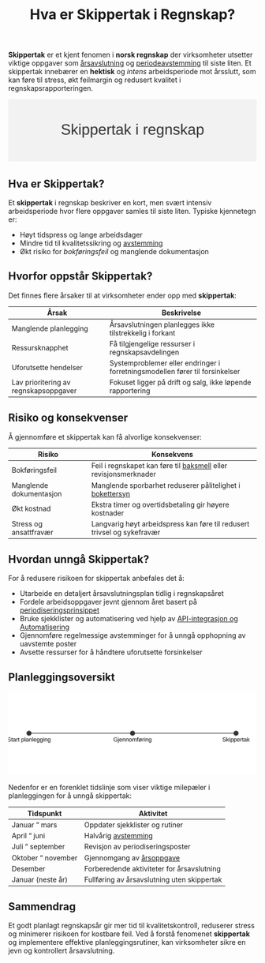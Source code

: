 ﻿---
title: "Hva er Skippertak i Regnskap?"
seoTitle: "Hva er Skippertak i Regnskap?"
meta_description: '**Skippertak** er et kjent fenomen i **norsk regnskap** der virksomheter utsetter viktige oppgaver som [årsavslutning](/blogs/regnskap/hva-er-aarsavslutning "H...'
slug: skippertak
type: blog
layout: pages/single
---

**Skippertak** er et kjent fenomen i **norsk regnskap** der virksomheter utsetter viktige oppgaver som [årsavslutning](/blogs/regnskap/hva-er-aarsavslutning "Hva er Årsavslutning? Prosess og Viktige Steg") og [periodeavstemming](/blogs/regnskap/hva-er-periodisering "Hva er Periodisering? Prinsipper og Praktiske Eksempler") til siste liten. Et skippertak innebærer en **hektisk** og *intens* arbeidsperiode mot årsslutt, som kan føre til stress, økt feilmargin og redusert kvalitet i regnskapsrapporteringen.

![Skippertak i regnskap: Intens arbeidsperiode mot årsslutt](skippertak-image.svg)

## Hva er Skippertak?

Et **skippertak** i regnskap beskriver en kort, men svært intensiv arbeidsperiode hvor flere oppgaver samles til siste liten. Typiske kjennetegn er:

* Høyt tidspress og lange arbeidsdager
* Mindre tid til kvalitetssikring og [avstemming](/blogs/regnskap/hva-er-avstemming "Hva er Avstemming i Regnskap? Viktige Metoder og Eksempler")
* Økt risiko for *bokføringsfeil* og manglende dokumentasjon

## Hvorfor oppstår Skippertak?

Det finnes flere årsaker til at virksomheter ender opp med **skippertak**:

| **Årsak**                         | **Beskrivelse**                                                                          |
|-----------------------------------|------------------------------------------------------------------------------------------|
| Manglende planlegging             | Årsavslutningen planlegges ikke tilstrekkelig i forkant                                    |
| Ressursknapphet                   | Få tilgjengelige ressurser i regnskapsavdelingen                                          |
| Uforutsette hendelser             | Systemproblemer eller endringer i forretningsmodellen fører til forsinkelser              |
| Lav prioritering av regnskapsoppgaver | Fokuset ligger på drift og salg, ikke løpende rapportering                         |

## Risiko og konsekvenser

Å gjennomføre et skippertak kan få alvorlige konsekvenser:

| **Risiko**              | **Konsekvens**                                                                    |
|-------------------------|-----------------------------------------------------------------------------------|
| Bokføringsfeil          | Feil i regnskapet kan føre til [baksmell](/blogs/regnskap/baksmell "Baksmell i Regnskap og Skatt: Årsaker, Eksempler og Behandling") eller revisjonsmerknader |
| Manglende dokumentasjon | Manglende sporbarhet reduserer pålitelighet i [bokettersyn](/blogs/regnskap/bokettersyn "Bokettersyn: Guide til Forebygging og Forberedelse") |
| Økt kostnad             | Ekstra timer og overtidsbetaling gir høyere kostnader                              |
| Stress og ansattfravær  | Langvarig høyt arbeidspress kan føre til redusert trivsel og sykefravær            |

## Hvordan unngå Skippertak?

For å redusere risikoen for skippertak anbefales det å:

* Utarbeide en detaljert årsavslutningsplan tidlig i regnskapsåret
* Fordele arbeidsoppgaver jevnt gjennom året basert på [periodiseringsprinsippet](/blogs/regnskap/hva-er-periodisering "Hva er Periodisering? Prinsipper og Praktiske Eksempler")
* Bruke sjekklister og automatisering ved hjelp av [API-integrasjon og Automatisering](/blogs/regnskap/api-integrasjon-automatisering-regnskap "API-integrasjon & Automatisering i Regnskap")
* Gjennomføre regelmessige avstemminger for å unngå opphopning av uavstemte poster
* Avsette ressurser for å håndtere uforutsette forsinkelser

## Planleggingsoversikt

![Tidslinje for Skippertak og planlegging](skippertak-tidslinje.svg)

Nedenfor er en forenklet tidslinje som viser viktige milepæler i planleggingen for å unngå skippertak:

| **Tidspunkt**         | **Aktivitet**                        |
|-----------------------|--------------------------------------|
| Januar “ mars         | Oppdater sjekklister og rutiner      |
| April “ juni          | Halvårig [avstemming](/blogs/regnskap/hva-er-avstemming "Hva er Avstemming? Viktige Metoder og Eksempler")       |
| Juli “ september      | Revisjon av periodiseringsposter     |
| Oktober “ november    | Gjennomgang av [årsoppgave](/blogs/regnskap/hva-er-aarsoppgave "Hva er Årsoppgave? Guide til Skjemaer og Frister") |
| Desember              | Forberedende aktiviteter for årsavslutning |
| Januar (neste år)     | Fullføring av årsavslutning uten skippertak  |

## Sammendrag

Et godt planlagt regnskapsår gir mer tid til kvalitetskontroll, reduserer stress og minimerer risikoen for kostbare feil. Ved å forstå fenomenet **skippertak** og implementere effektive planleggingsrutiner, kan virksomheter sikre en jevn og kontrollert årsavslutning.









